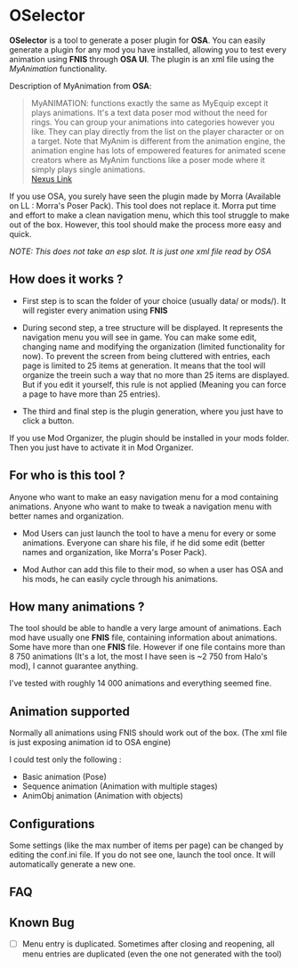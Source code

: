 # OSelector

**OSelector** is a tool to generate a poser plugin for **OSA**. You can easily generate
a plugin for any mod you have installed, allowing you to test every animation using **FNIS**
through **OSA UI**.
The plugin is an xml file using the *MyAnimation* functionality.

Description of MyAnimation from **OSA**:  

> MyANIMATION: functions exactly the same as MyEquip except it plays animations. 
> It's a text data poser mod without the need for rings. You can group your animations into categories however you like. 
> They can play directly from the list on the player character or on a target. Note that MyAnim is different from the animation engine, 
> the animation engine has lots of empowered features for animated scene creators where as MyAnim functions like a poser mode
> where it simply plays single animations.  
[Nexus Link](https://www.nexusmods.com/skyrim/mods/76744/?tab=description&topic_id=5756447)

If you use OSA, you surely have seen the plugin made by Morra
(Available on LL : Morra's Poser Pack). This tool does not replace it. Morra put time and effort
to make a clean navigation menu, which this tool struggle to make out of the box. However, this tool should
make the process more easy and quick.

*NOTE: This does not take an esp slot. It is just one xml file read by OSA*


## How does it works ?

* First step is to scan the folder of your choice (usually data/ or mods/).
It will register every animation using **FNIS**

* During second step, a tree structure will be displayed. It represents the navigation menu
you will see in game. You can make some edit, changing name and modifying the organization (limited functionality for now).
To prevent the screen from being cluttered with entries, each page is limited to 25 items at generation.
It means that the tool will organize the treein such a way that no more than 25 items are displayed.
But if you edit it yourself, this rule is not applied (Meaning you can force a page to have more than 25 entries). 

* The third and final step is the plugin generation, where you just have to click a button.

If you use Mod Organizer, the plugin should be installed in your mods folder. Then you just have to
activate it in Mod Organizer. 



## For who is this tool ?

Anyone who want to make an easy navigation menu for a mod containing animations.
Anyone who want to make to tweak a navigation menu with better names and organization.

* Mod Users can just launch the tool to have a menu for every or some animations. Everyone 
can share his file, if he did some edit (better names and organization, like Morra's Poser Pack).

* Mod Author can add this file to their mod, so when a user has OSA and his mods, he can easily
cycle through his animations. 

## How many animations ?

The tool should be able to handle a very large amount of animations. Each mod have usually one
**FNIS** file, containing information about animations. Some have more than one **FNIS** file.
However if one file contains more than 8 750 animations (It's a lot, the most I have seen
is ~2 750 from Halo's mod), I cannot guarantee anything.

I've tested with roughly 14 000 animations and everything seemed fine.



## Animation supported
  Normally all animations using FNIS should work out of the box. (The xml file is just
  exposing animation id to OSA engine)
  
  I could test only the following :
  
* Basic animation (Pose)
* Sequence animation (Animation with multiple stages) 
* AnimObj animation (Animation with objects)



## Configurations

Some settings (like the max number of items per page) can be changed by editing the conf.ini file. If you do not see one, launch the tool once.
It will automatically generate a new one.



## FAQ



## Known Bug

 - [ ] Menu entry is duplicated. Sometimes after closing and reopening, all menu entries are
 duplicated (even the one not generated with the tool)
